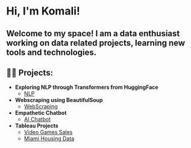 <h1>Hi, I'm Komali! </h1>
<h2> Welcome to my space! I am a data enthusiast working on data related projects, learning new tools and technologies. 
<h2>👨‍💻 Projects:</h2>

- <b>Exploring NLP through Transformers from HuggingFace</b>
  - [NLP](https://github.com/KomaliValluru/LLMs/blob/main/Exploring%20NLP%20through%20Hugging%20Face%20Transformers%20Library.ipynb)
- <b>Webscraping using BeautifulSoup</b>
  - [WebScraping](https://github.com/KomaliValluru/DS/blob/LLM/webscraping_beautifulsoup.ipynb) 
- <b>Empathetic Chatbot</b>
  - [AI Chatbot](https://github.com/KomaliValluru/LLMs/blob/main/Prompt_engineering.ipynb)
- <b>Tableau Projects</b>
  - [Video Games Sales](https://github.com/KomaliValluru/DS/blob/LLM/tableau.md)
  - [Miami Housing Data](https://github.com/KomaliValluru/DS/blob/LLM/tableau.md)
